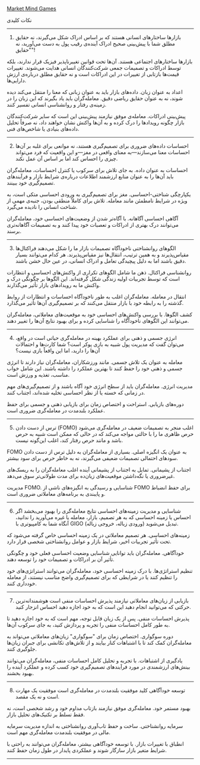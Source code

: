 [Market Mind Games](https://www.amazon.com/Market-Mind-Games-Psychology-Investing/dp/0071756221)

نکات کلیدی
___
1. بازارها ساختارهای انسانی هستند که بر اساس ادراک شکل می‌گیرند، نه حقایق مطلق
شما با پیش‌بینی صحیح ادراک آینده‌ی رقیب پول به دست می‌آورید، نه "حقایق"!

بازارها ساختارهای اجتماعی هستند. آن‌ها تحت قوانین تغییرناپذیر فیزیک قرار ندارند، بلکه توسط ادراکات و تصمیمات جمعی شرکت‌کنندگان انسانی هدایت می‌شوند. تغییرات قیمت‌ها بازتابی از تغییرات در این ادراکات است و نه حقایق مطلق درباره‌ی ارزش دارایی‌ها.

اعداد به عنوان زبان. داده‌های بازار باید به عنوان زبانی که معنا را منتقل می‌کند دیده شوند، نه به عنوان حقایق ریاضی دقیق. معامله‌گران باید یاد بگیرند که این زبان را در زمینه‌ی رفتار و روانشناسی انسانی تفسیر کنند.

پیش‌بینی ادراکات. معامله‌ی موفق نیازمند پیش‌بینی این است که سایر شرکت‌کنندگان بازار چگونه رویدادها را درک کرده و به آن‌ها واکنش نشان خواهند داد، نه صرفاً تحلیل داده‌های بنیادی یا شاخص‌های فنی.
___
2. احساسات داده‌های ضروری برای تصمیم‌گیری هستند، نه موانعی برای غلبه بر آن‌ها
احساسات معنا می‌سازند—به معنای واقعی در مغز—و این واقعیت که فرد می‌تواند چیزی را احساس کند اما بر اساس آن عمل نکند.

احساسات به عنوان داده. به جای تلاش برای سرکوب یا کنترل احساسات، معامله‌گران باید آن‌ها را به عنوان منابع ارزشمند اطلاعات درباره‌ی شرایط بازار و فرآیندهای تصمیم‌گیری خود ببینند.

یکپارچگی شناختی-احساسی. مغز برای تصمیم‌گیری به ورودی احساسی متکی است، به ویژه در شرایط نامطمئن مانند معامله. تلاش برای کاملاً منطقی بودن، جنبه‌ی مهمی از شناخت انسانی را نادیده می‌گیرد.

آگاهی احساسی آگاهانه. با آگاه‌تر شدن از وضعیت‌های احساسی خود، معامله‌گران می‌توانند درک بهتری از ادراکات و تعصبات خود پیدا کنند و به تصمیمات آگاهانه‌تری برسند.
___
3. الگوهای روانشناختی ناخودآگاه تصمیمات بازار ما را شکل می‌دهند
فراکتال‌ها مقیاس‌پذیرند و به همین ترتیب، انتقال‌ها نیز مقیاس‌پذیرند. هر کدام می‌توانند بسیار دقیق باشند اما به دلیل پیچیدگی تعامل و ادراک انسانی، در عین حال خشن باشند.

روانشناسی فراکتال. ذهن ما شامل الگوهای تکراری از واکنش‌های احساسی و انتظارات است که توسط تجربیات اولیه زندگی شکل گرفته‌اند. این الگوها بر چگونگی درک و واکنش ما به رویدادهای بازار تأثیر می‌گذارند.

انتقال در معامله. معامله‌گران اغلب به طور ناخودآگاه احساسات و انتظارات از روابط گذشته را به رابطه خود با بازار منتقل می‌کنند که بر تصمیم‌گیری آن‌ها تأثیر می‌گذارد.

کشف الگوها. با بررسی واکنش‌های احساسی خود به موقعیت‌های معاملاتی، معامله‌گران می‌توانند این الگوهای ناخودآگاه را شناسایی کرده و برای بهبود نتایج آن‌ها را تغییر دهند.
___
4. انرژی جسمی و ذهنی برای عملکرد بهینه در معامله‌گری حیاتی است
در واقع، می‌توان گفت که مدیریت پول شبیه به بازی پوکر است؟ شما کارت‌ها و احتمالات آن‌ها را دارید، اما این واقعاً بازی نیست؟

معامله به عنوان یک تلاش جسمی. مانند ورزشکاران، معامله‌گران نیاز دارند تا انرژی جسمی و ذهنی خود را حفظ کنند تا بهترین عملکرد را داشته باشند. این شامل خواب مناسب، تغذیه و ورزش است.

مدیریت انرژی. معامله‌گران باید از سطح انرژی خود آگاه باشند و از تصمیم‌گیری‌های مهم در زمانی که خسته یا از نظر احساسی تخلیه شده‌اند، اجتناب کنند.

دوره‌های بازیابی. استراحت و اختصاص زمان برای بازیابی ذهنی و جسمی برای حفظ عملکرد بلندمدت در معامله‌گری ضروری است.
___
5. ترس از دست دادن (FOMO) اغلب منجر به تصمیمات ضعیف در معامله‌گری می‌شود
حرص ظاهری ما را با حالتی مواجه می‌کند که در حالی که ممکن است شبیه به حرص باشد و مانند حرص رفتار کند، اغلب این‌گونه نیست.

FOMO به عنوان یک انگیزه اصلی. بسیاری از معامله‌گران به دلیل ترس از دست دادن سودهای احتمالی تصمیمات ضعیفی می‌گیرند، نه به خاطر حرص برای سود بیشتر.

اجتناب از پشیمانی. تمایل به اجتناب از پشیمانی آینده اغلب معامله‌گران را به ریسک‌های غیرضروری یا نگه‌داشتن موقعیت‌های زیان‌ده برای مدت طولانی‌تر سوق می‌دهد.

مدیریت FOMO. شناسایی و رسیدگی به انگیزه‌های ناشی از FOMO برای حفظ انضباط و پایبندی به برنامه‌های معاملاتی ضروری است.
___
6. شناسایی و مدیریت زمینه‌های احساسی نتایج معامله‌گری را بهبود می‌بخشد
اگر احساس یا زمینه احساسی که به هر تصمیم، بازار، معامله یا غیره می‌آورید را ندانید، آنگاه شما به کامپیوتری با GIGO (ورودی زباله، خروجی زباله) تبدیل می‌شوید.

زمینه‌های احساسی. هر تصمیم معاملاتی در یک زمینه احساسی خاص گرفته می‌شود که تحت تأثیر تجربیات اخیر، شرایط بازار و عوامل روانشناختی شخصی قرار دارد.

خودآگاهی. معامله‌گران باید توانایی شناسایی وضعیت احساسی فعلی خود و چگونگی تأثیر آن بر ادراکات و تصمیمات خود را توسعه دهند.

تنظیم استراتژی‌ها. با درک زمینه احساسی خود، معامله‌گران می‌توانند استراتژی‌های خود را تنظیم کنند یا در شرایطی که برای تصمیم‌گیری واضح مناسب نیستند، از معامله خودداری کنند.
___
7. بازیابی از زیان‌های معاملاتی نیازمند پذیرش احساسات منفی است
هوشمندانه‌ترین حرکتی که می‌توانید انجام دهید این است که به خود اجازه دهید احساس انزجار کنید.

پذیرش احساسات منفی. پس از یک زیان قابل توجه، مهم است که به خود اجازه دهید تا به طور کامل احساسات منفی را تجربه و پردازش کنید، به جای سرکوب آن‌ها.

دوره سوگواری. اختصاص زمان برای "سوگواری" زیان‌های معاملاتی می‌تواند به معامله‌گران کمک کند تا با اشتباهات کنار بیایند و از تلاش‌های تکانشی برای جبران زیان‌ها جلوگیری کنند.

یادگیری از اشتباهات. با تجربه و تحلیل کامل احساسات منفی، معامله‌گران می‌توانند بینش‌های ارزشمندی در مورد فرآیندهای تصمیم‌گیری خود کسب کرده و عملکرد آینده را بهبود بخشند.
___
8. توسعه خودآگاهی کلید موفقیت بلندمدت در معامله‌گری است
موفقیت یک مهارت است و نه یک مقصد.

بهبود مستمر خود. معامله‌گری موفق نیازمند بازتاب مداوم خود و رشد شخصی است، نه فقط تسلط بر تکنیک‌های تحلیل بازار.

سرمایه روانشناختی. ساخت و حفظ تاب‌آوری روانشناختی به اندازه مدیریت سرمایه مالی در موفقیت بلندمدت معامله‌گری مهم است.

انطباق با تغییرات بازار. با توسعه خودآگاهی بیشتر، معامله‌گران می‌توانند به راحتی با شرایط متغیر بازار سازگار شوند و عملکردی پایدار در طول زمان حفظ کنند.
___
